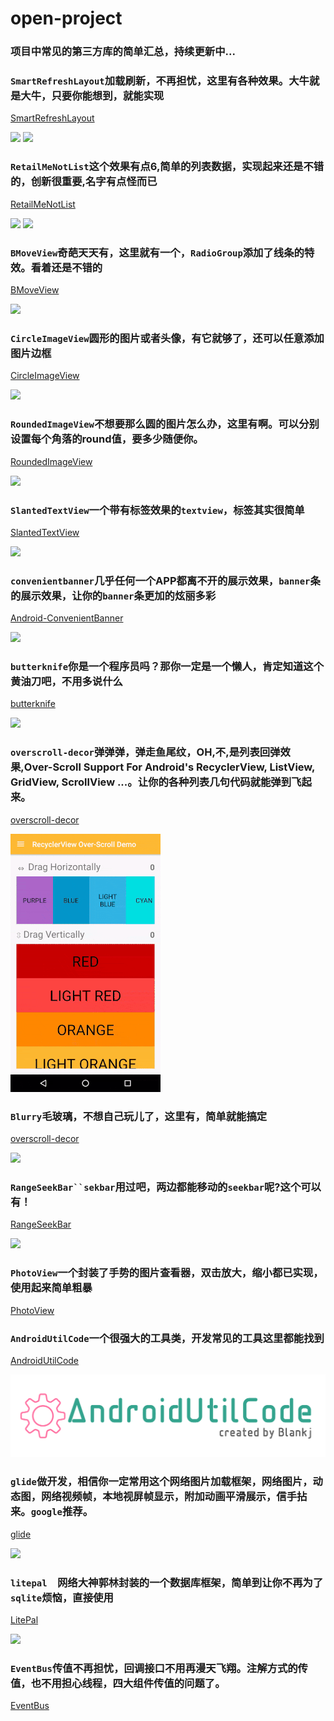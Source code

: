 # open-project
### 项目中常见的第三方库的简单汇总，持续更新中...

### `SmartRefreshLayout`加载刷新，不再担忧，这里有各种效果。大牛就是大牛，只要你能想到，就能实现
[SmartRefreshLayout](https://github.com/scwang90/SmartRefreshLayout)

![](https://github.com/scwang90/SmartRefreshLayout/raw/master/art/gif_practive_weibo.gif) ![](https://github.com/scwang90/SmartRefreshLayout/raw/master/art/gif_FlyRefresh.gif)

### `RetailMeNotList`这个效果有点6,简单的列表数据，实现起来还是不错的，创新很重要,名字有点怪而已
[RetailMeNotList](https://github.com/iielse/RetailMeNotList)

![](https://github.com/iielse/RetailMeNotList/raw/master/previews/123456789.gif) ![](https://github.com/iielse/RetailMeNotList/raw/master/previews/987654321.gif)

### `BMoveView`奇葩天天有，这里就有一个，`RadioGroup`添加了线条的特效。看着还是不错的
[BMoveView](https://github.com/yukunkun/BMoveView)

![](https://camo.githubusercontent.com/f80e80466f41a03b8c70cd8a41fc442681371ae7/687474703a2f2f75706c6f61642d696d616765732e6a69616e7368752e696f2f75706c6f61645f696d616765732f333030313435332d303266376532613837323464616364392e6769663f696d6167654d6f6772322f6175746f2d6f7269656e742f7374726970)

### `CircleImageView`圆形的图片或者头像，有它就够了，还可以任意添加图片边框
[CircleImageView](https://github.com/hdodenhof/CircleImageView)

![](https://camo.githubusercontent.com/e17a2a83e3e205a822d27172cb3736d4f441344d/68747470733a2f2f7261772e6769746875622e636f6d2f68646f64656e686f662f436972636c65496d616765566965772f6d61737465722f73637265656e73686f742e706e67)

### `RoundedImageView`不想要那么圆的图片怎么办，这里有啊。可以分别设置每个角落的round值，要多少随便你。
[RoundedImageView](https://github.com/vinc3m1/RoundedImageView)

![](https://camo.githubusercontent.com/ed1e075be6ed97fa9091d3702e9b96d3e85b7a35/68747470733a2f2f7261772e6769746875622e636f6d2f6d616b6572616d656e2f526f756e646564496d616765566965772f6d61737465722f73637265656e73686f742e706e67)

### `SlantedTextView`一个带有标签效果的`textview`，标签其实很简单
[SlantedTextView](https://github.com/HeZaiJin/SlantedTextView)

![](https://github.com/HeZaiJin/SlantedTextView/raw/master/screen_shot/screenshot.png)

### `convenientbanner`几乎任何一个APP都离不开的展示效果，`banner`条的展示效果，让你的`banner`条更加的炫丽多彩
[Android-ConvenientBanner](https://github.com/saiwu-bigkoo/Android-ConvenientBanner)

![](https://github.com/saiwu-bigkoo/Android-ConvenientBanner/raw/master/preview/convenientbannerdemo.gif)

### `butterknife`你是一个程序员吗？那你一定是一个懒人，肯定知道这个黄油刀吧，不用多说什么
[butterknife](https://github.com/JakeWharton/butterknife)

![](https://github.com/JakeWharton/butterknife/raw/master/website/static/logo.png)

### `overscroll-decor`弹弹弹，弹走鱼尾纹，OH,不,是列表回弹效果,Over-Scroll Support For Android's RecyclerView, ListView, GridView, ScrollView ...。让你的各种列表几句代码就能弹到飞起来。
[overscroll-decor](https://github.com/EverythingMe/overscroll-decor)

![](https://github.com/EverythingMe/overscroll-decor/raw/master/recyclerview_demo.gif)

### `Blurry`毛玻璃，不想自己玩儿了，这里有，简单就能搞定
[overscroll-decor](https://github.com/wasabeef/Blurry)

![](https://github.com/wasabeef/Blurry/raw/master/art/blurry.gif)

### `RangeSeekBar``sekbar`用过吧，两边都能移动的`seekbar`呢?这个可以有！
[RangeSeekBar](https://github.com/iielse/RangeSeekBar)

![](https://github.com/iielse/RangeSeekBar/raw/master/app/seek_001.png)

### `PhotoView`一个封装了手势的图片查看器，双击放大，缩小都已实现，使用起来简单粗暴
[PhotoView](https://github.com/chrisbanes/PhotoView)

### `AndroidUtilCode`一个很强大的工具类，开发常见的工具这里都能找到
[AndroidUtilCode](https://github.com/Blankj/AndroidUtilCode)

![](https://raw.githubusercontent.com/Blankj/AndroidUtilCode/master/art/logo.png)

### `glide`做开发，相信你一定常用这个网络图片加载框架，网络图片，动态图，网络视频帧，本地视屏帧显示，附加动画平滑展示，信手拈来。`google`推荐。
[glide](https://github.com/bumptech/glide)

![](https://github.com/bumptech/glide/blob/master/static/glide_logo.png?raw=true)

### `litepal`　网络大神郭林封装的一个数据库框架，简单到让你不再为了`sqlite`烦恼，直接使用
[LitePal](https://github.com/LitePalFramework/LitePal)

![](https://github.com/LitePalFramework/LitePal/blob/master/sample/src/main/logo/mini_logo.png?raw=true)

### `EventBus`传值不再担忧，回调接口不用再漫天飞翔。注解方式的传值，也不用担心线程，四大组件传值的问题了。
[EventBus](https://github.com/greenrobot/EventBus)

